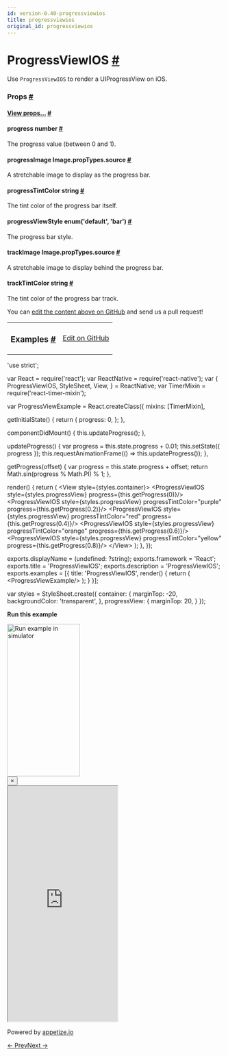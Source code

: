 ```yaml
---
id: version-0.40-progressviewios
title: progressviewios
original_id: progressviewios
---
```

<a id="content"></a><h1><a class="anchor" name="progressviewios"></a>ProgressViewIOS <a class="hash-link" href="docs/progressviewios.html#progressviewios">#</a></h1><div><div><p>Use <code>ProgressViewIOS</code> to render a UIProgressView on iOS.</p></div><h3><a class="anchor" name="props"></a>Props <a class="hash-link" href="docs/progressviewios.html#props">#</a></h3><div class="props"><div class="prop"><h4 class="propTitle"><a class="anchor" name="view"></a><a href="docs/view.html#props">View props...</a> <a class="hash-link" href="docs/progressviewios.html#view">#</a></h4></div><div class="prop"><h4 class="propTitle"><a class="anchor" name="progress"></a>progress <span class="propType">number</span> <a class="hash-link" href="docs/progressviewios.html#progress">#</a></h4><div><p>The progress value (between 0 and 1).</p></div></div><div class="prop"><h4 class="propTitle"><a class="anchor" name="progressimage"></a>progressImage <span class="propType">Image.propTypes.source</span> <a class="hash-link" href="docs/progressviewios.html#progressimage">#</a></h4><div><p>A stretchable image to display as the progress bar.</p></div></div><div class="prop"><h4 class="propTitle"><a class="anchor" name="progresstintcolor"></a>progressTintColor <span class="propType">string</span> <a class="hash-link" href="docs/progressviewios.html#progresstintcolor">#</a></h4><div><p>The tint color of the progress bar itself.</p></div></div><div class="prop"><h4 class="propTitle"><a class="anchor" name="progressviewstyle"></a>progressViewStyle <span class="propType">enum('default', 'bar')</span> <a class="hash-link" href="docs/progressviewios.html#progressviewstyle">#</a></h4><div><p>The progress bar style.</p></div></div><div class="prop"><h4 class="propTitle"><a class="anchor" name="trackimage"></a>trackImage <span class="propType">Image.propTypes.source</span> <a class="hash-link" href="docs/progressviewios.html#trackimage">#</a></h4><div><p>A stretchable image to display behind the progress bar.</p></div></div><div class="prop"><h4 class="propTitle"><a class="anchor" name="tracktintcolor"></a>trackTintColor <span class="propType">string</span> <a class="hash-link" href="docs/progressviewios.html#tracktintcolor">#</a></h4><div><p>The tint color of the progress bar track.</p></div></div></div></div><p class="edit-page-block">You can <a target="_blank" href="https://github.com/facebook/react-native/blob/master/Libraries/Components/ProgressViewIOS/ProgressViewIOS.ios.js">edit the content above on GitHub</a> and send us a pull request!</p><div><div><table width="100%"><tbody><tr><td><h3><a class="anchor" name="examples"></a>Examples <a class="hash-link" href="docs/progressviewios.html#examples">#</a></h3></td><td style="text-align:right;"><a target="_blank" href="https://github.com/facebook/react-native/blob/master/Examples/UIExplorer/js/ProgressViewIOSExample.js">Edit on GitHub</a></td></tr></tbody></table><div class="example-container"><div class="prism language-javascript"><span class="token string">'use strict'</span><span class="token punctuation">;</span>

<span class="token keyword">var</span> React <span class="token operator">=</span> <span class="token function">require<span class="token punctuation">(</span></span><span class="token string">'react'</span><span class="token punctuation">)</span><span class="token punctuation">;</span>
<span class="token keyword">var</span> ReactNative <span class="token operator">=</span> <span class="token function">require<span class="token punctuation">(</span></span><span class="token string">'react-native'</span><span class="token punctuation">)</span><span class="token punctuation">;</span>
<span class="token keyword">var</span> <span class="token punctuation">{</span>
  ProgressViewIOS<span class="token punctuation">,</span>
  StyleSheet<span class="token punctuation">,</span>
  View<span class="token punctuation">,</span>
<span class="token punctuation">}</span> <span class="token operator">=</span> ReactNative<span class="token punctuation">;</span>
<span class="token keyword">var</span> TimerMixin <span class="token operator">=</span> <span class="token function">require<span class="token punctuation">(</span></span><span class="token string">'react-timer-mixin'</span><span class="token punctuation">)</span><span class="token punctuation">;</span>

<span class="token keyword">var</span> ProgressViewExample <span class="token operator">=</span> React<span class="token punctuation">.</span><span class="token function">createClass<span class="token punctuation">(</span></span><span class="token punctuation">{</span>
  mixins<span class="token punctuation">:</span> <span class="token punctuation">[</span>TimerMixin<span class="token punctuation">]</span><span class="token punctuation">,</span>

  <span class="token function">getInitialState<span class="token punctuation">(</span></span><span class="token punctuation">)</span> <span class="token punctuation">{</span>
    <span class="token keyword">return</span> <span class="token punctuation">{</span>
      progress<span class="token punctuation">:</span> <span class="token number">0</span><span class="token punctuation">,</span>
    <span class="token punctuation">}</span><span class="token punctuation">;</span>
  <span class="token punctuation">}</span><span class="token punctuation">,</span>

  <span class="token function">componentDidMount<span class="token punctuation">(</span></span><span class="token punctuation">)</span> <span class="token punctuation">{</span>
    <span class="token keyword">this</span><span class="token punctuation">.</span><span class="token function">updateProgress<span class="token punctuation">(</span></span><span class="token punctuation">)</span><span class="token punctuation">;</span>
  <span class="token punctuation">}</span><span class="token punctuation">,</span>

  <span class="token function">updateProgress<span class="token punctuation">(</span></span><span class="token punctuation">)</span> <span class="token punctuation">{</span>
    <span class="token keyword">var</span> progress <span class="token operator">=</span> <span class="token keyword">this</span><span class="token punctuation">.</span>state<span class="token punctuation">.</span>progress <span class="token operator">+</span> <span class="token number">0.01</span><span class="token punctuation">;</span>
    <span class="token keyword">this</span><span class="token punctuation">.</span><span class="token function">setState<span class="token punctuation">(</span></span><span class="token punctuation">{</span> progress <span class="token punctuation">}</span><span class="token punctuation">)</span><span class="token punctuation">;</span>
    <span class="token keyword">this</span><span class="token punctuation">.</span><span class="token function">requestAnimationFrame<span class="token punctuation">(</span></span><span class="token punctuation">(</span><span class="token punctuation">)</span> <span class="token operator">=</span><span class="token operator">&gt;</span> <span class="token keyword">this</span><span class="token punctuation">.</span><span class="token function">updateProgress<span class="token punctuation">(</span></span><span class="token punctuation">)</span><span class="token punctuation">)</span><span class="token punctuation">;</span>
  <span class="token punctuation">}</span><span class="token punctuation">,</span>

  <span class="token function">getProgress<span class="token punctuation">(</span></span>offset<span class="token punctuation">)</span> <span class="token punctuation">{</span>
    <span class="token keyword">var</span> progress <span class="token operator">=</span> <span class="token keyword">this</span><span class="token punctuation">.</span>state<span class="token punctuation">.</span>progress <span class="token operator">+</span> offset<span class="token punctuation">;</span>
    <span class="token keyword">return</span> Math<span class="token punctuation">.</span><span class="token function">sin<span class="token punctuation">(</span></span>progress <span class="token operator">%</span> Math<span class="token punctuation">.</span>PI<span class="token punctuation">)</span> <span class="token operator">%</span> <span class="token number">1</span><span class="token punctuation">;</span>
  <span class="token punctuation">}</span><span class="token punctuation">,</span>

  <span class="token function">render<span class="token punctuation">(</span></span><span class="token punctuation">)</span> <span class="token punctuation">{</span>
    <span class="token keyword">return</span> <span class="token punctuation">(</span>
      &lt;View style<span class="token operator">=</span><span class="token punctuation">{</span>styles<span class="token punctuation">.</span>container<span class="token punctuation">}</span><span class="token operator">&gt;</span>
        &lt;ProgressViewIOS style<span class="token operator">=</span><span class="token punctuation">{</span>styles<span class="token punctuation">.</span>progressView<span class="token punctuation">}</span> progress<span class="token operator">=</span><span class="token punctuation">{</span><span class="token keyword">this</span><span class="token punctuation">.</span><span class="token function">getProgress<span class="token punctuation">(</span></span><span class="token number">0</span><span class="token punctuation">)</span><span class="token punctuation">}</span><span class="token operator">/</span><span class="token operator">&gt;</span>
        &lt;ProgressViewIOS style<span class="token operator">=</span><span class="token punctuation">{</span>styles<span class="token punctuation">.</span>progressView<span class="token punctuation">}</span> progressTintColor<span class="token operator">=</span><span class="token string">"purple"</span> progress<span class="token operator">=</span><span class="token punctuation">{</span><span class="token keyword">this</span><span class="token punctuation">.</span><span class="token function">getProgress<span class="token punctuation">(</span></span><span class="token number">0.2</span><span class="token punctuation">)</span><span class="token punctuation">}</span><span class="token operator">/</span><span class="token operator">&gt;</span>
        &lt;ProgressViewIOS style<span class="token operator">=</span><span class="token punctuation">{</span>styles<span class="token punctuation">.</span>progressView<span class="token punctuation">}</span> progressTintColor<span class="token operator">=</span><span class="token string">"red"</span> progress<span class="token operator">=</span><span class="token punctuation">{</span><span class="token keyword">this</span><span class="token punctuation">.</span><span class="token function">getProgress<span class="token punctuation">(</span></span><span class="token number">0.4</span><span class="token punctuation">)</span><span class="token punctuation">}</span><span class="token operator">/</span><span class="token operator">&gt;</span>
        &lt;ProgressViewIOS style<span class="token operator">=</span><span class="token punctuation">{</span>styles<span class="token punctuation">.</span>progressView<span class="token punctuation">}</span> progressTintColor<span class="token operator">=</span><span class="token string">"orange"</span> progress<span class="token operator">=</span><span class="token punctuation">{</span><span class="token keyword">this</span><span class="token punctuation">.</span><span class="token function">getProgress<span class="token punctuation">(</span></span><span class="token number">0.6</span><span class="token punctuation">)</span><span class="token punctuation">}</span><span class="token operator">/</span><span class="token operator">&gt;</span>
        &lt;ProgressViewIOS style<span class="token operator">=</span><span class="token punctuation">{</span>styles<span class="token punctuation">.</span>progressView<span class="token punctuation">}</span> progressTintColor<span class="token operator">=</span><span class="token string">"yellow"</span> progress<span class="token operator">=</span><span class="token punctuation">{</span><span class="token keyword">this</span><span class="token punctuation">.</span><span class="token function">getProgress<span class="token punctuation">(</span></span><span class="token number">0.8</span><span class="token punctuation">)</span><span class="token punctuation">}</span><span class="token operator">/</span><span class="token operator">&gt;</span>
      &lt;<span class="token operator">/</span>View<span class="token operator">&gt;</span>
    <span class="token punctuation">)</span><span class="token punctuation">;</span>
  <span class="token punctuation">}</span><span class="token punctuation">,</span>
<span class="token punctuation">}</span><span class="token punctuation">)</span><span class="token punctuation">;</span>

exports<span class="token punctuation">.</span>displayName <span class="token operator">=</span> <span class="token punctuation">(</span>undefined<span class="token punctuation">:</span> <span class="token operator">?</span>string<span class="token punctuation">)</span><span class="token punctuation">;</span>
exports<span class="token punctuation">.</span>framework <span class="token operator">=</span> <span class="token string">'React'</span><span class="token punctuation">;</span>
exports<span class="token punctuation">.</span>title <span class="token operator">=</span> <span class="token string">'ProgressViewIOS'</span><span class="token punctuation">;</span>
exports<span class="token punctuation">.</span>description <span class="token operator">=</span> <span class="token string">'ProgressViewIOS'</span><span class="token punctuation">;</span>
exports<span class="token punctuation">.</span>examples <span class="token operator">=</span> <span class="token punctuation">[</span><span class="token punctuation">{</span>
  title<span class="token punctuation">:</span> <span class="token string">'ProgressViewIOS'</span><span class="token punctuation">,</span>
  <span class="token function">render<span class="token punctuation">(</span></span><span class="token punctuation">)</span> <span class="token punctuation">{</span>
    <span class="token keyword">return</span> <span class="token punctuation">(</span>
      &lt;ProgressViewExample<span class="token operator">/</span><span class="token operator">&gt;</span>
    <span class="token punctuation">)</span><span class="token punctuation">;</span>
  <span class="token punctuation">}</span>
<span class="token punctuation">}</span><span class="token punctuation">]</span><span class="token punctuation">;</span>

<span class="token keyword">var</span> styles <span class="token operator">=</span> StyleSheet<span class="token punctuation">.</span><span class="token function">create<span class="token punctuation">(</span></span><span class="token punctuation">{</span>
  container<span class="token punctuation">:</span> <span class="token punctuation">{</span>
    marginTop<span class="token punctuation">:</span> <span class="token operator">-</span><span class="token number">20</span><span class="token punctuation">,</span>
    backgroundColor<span class="token punctuation">:</span> <span class="token string">'transparent'</span><span class="token punctuation">,</span>
  <span class="token punctuation">}</span><span class="token punctuation">,</span>
  progressView<span class="token punctuation">:</span> <span class="token punctuation">{</span>
    marginTop<span class="token punctuation">:</span> <span class="token number">20</span><span class="token punctuation">,</span>
  <span class="token punctuation">}</span>
<span class="token punctuation">}</span><span class="token punctuation">)</span><span class="token punctuation">;</span></div><div class="embedded-simulator"><p><a class="modal-button-open"><strong>Run this example</strong></a></p><div class="modal-button-open modal-button-open-img"><img alt="Run example in simulator" width="170" height="356" src="img/uiexplorer_main_ios.png"></div><div><div class="modal"><div class="modal-content"><button class="modal-button-close">×</button><div class="center"><iframe class="simulator" src="https://appetize.io/embed/7vdfm9h3e6vuf4gfdm7r5rgc48?device=iphone6s&amp;scale=60&amp;autoplay=false&amp;orientation=portrait&amp;deviceColor=white&amp;params=%7B%22route%22%3A%22ProgressViewIOS%22%7D" width="256" height="550" scrolling="no"></iframe><p>Powered by <a target="_blank" href="https://appetize.io">appetize.io</a></p></div></div></div><div class="modal-backdrop"></div></div></div></div></div></div><div class="docs-prevnext"><a class="docs-prev" href="docs/progressbarandroid.html#content">← Prev</a><a class="docs-next" href="docs/refreshcontrol.html#content">Next →</a></div>